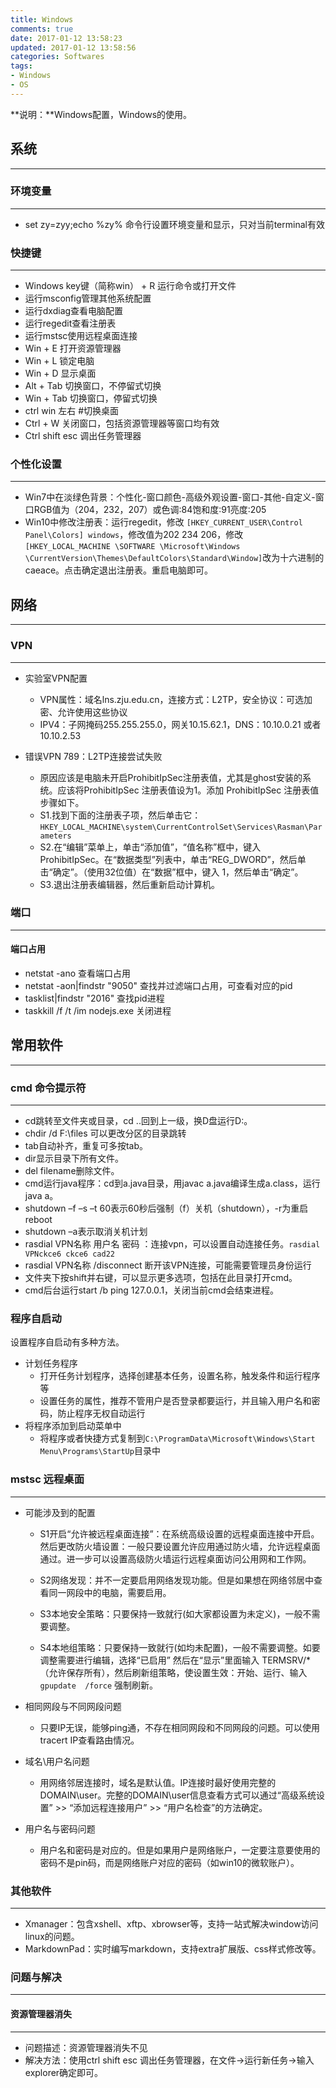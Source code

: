 ```yaml
---
title: Windows
comments: true
date: 2017-01-12 13:58:23
updated: 2017-01-12 13:58:56
categories: Softwares
tags:
- Windows
- OS
---
```


**说明：**Windows配置，Windows的使用。
<!-- more -->

## 系统
---
### 环境变量
---
* set zy=zyy;echo %zy% 命令行设置环境变量和显示，只对当前terminal有效


### 快捷键
---

* Windows key键（简称win） + R  运行命令或打开文件
* 运行msconfig管理其他系统配置
* 运行dxdiag查看电脑配置
* 运行regedit查看注册表
* 运行mstsc使用远程桌面连接
* Win + E  打开资源管理器
* Win + L  锁定电脑
* Win + D  显示桌面
* Alt + Tab  切换窗口，不停留式切换
* Win + Tab  切换窗口，停留式切换 
* ctrl win 左右 #切换桌面
* Ctrl + W  关闭窗口，包括资源管理器等窗口均有效
* Ctrl shift esc  调出任务管理器

### 个性化设置
---
*  Win7中在淡绿色背景：个性化-窗口颜色-高级外观设置-窗口-其他-自定义-窗口RGB值为（204，232，207）或色调:84饱和度:91亮度:205
*  Win10中修改注册表：运行regedit，修改 `[HKEY_CURRENT_USER\Control Panel\Colors] windows`，修改值为202 234 206，修改 `[HKEY_LOCAL_MACHINE \SOFTWARE \Microsoft\Windows \CurrentVersion\Themes\DefaultColors\Standard\Window]`改为十六进制的caeace。点击确定退出注册表。重启电脑即可。

## 网络
***
### VPN
---

* 实验室VPN配置
	* VPN属性：域名lns.zju.edu.cn，连接方式：L2TP，安全协议：可选加密、允许使用这些协议
	* IPV4：子网掩码255.255.255.0，网关10.15.62.1，DNS：10.10.0.21 或者 10.10.2.53

* 错误VPN 789：L2TP连接尝试失败
	* 原因应该是电脑未开启ProhibitIpSec注册表值，尤其是ghost安装的系统。应该将ProhibitIpSec 注册表值设为1。添加 ProhibitIpSec 注册表值步骤如下。
	* S1.找到下面的注册表子项，然后单击它：
`HKEY_LOCAL_MACHINE\system\CurrentControlSet\Services\Rasman\Parameters`
	* S2.在“编辑”菜单上，单击“添加值”，“值名称”框中，键入 ProhibitIpSec。在“数据类型”列表中，单击“REG_DWORD”，然后单击“确定”。（使用32位值）在“数据”框中，键入 1，然后单击“确定”。
	* S3.退出注册表编辑器，然后重新启动计算机。

### 端口
---
#### 端口占用

* netstat -ano 查看端口占用
* netstat -aon|findstr "9050" 查找并过滤端口占用，可查看对应的pid
* tasklist|findstr "2016" 查找pid进程
* taskkill /f /t /im nodejs.exe  关闭进程 

## 常用软件
---
###  cmd 命令提示符
***
* cd跳转至文件夹或目录，cd ..回到上一级，换D盘运行D:。
* chdir  /d  F:\files  可以更改分区的目录跳转
* tab自动补齐，重复可多按tab。
* dir显示目录下所有文件。
* del filename删除文件。
* cmd运行java程序：cd到a.java目录，用javac a.java编译生成a.class，运行java a。
* shutdown –f –s –t 60表示60秒后强制（f）关机（shutdown），-r为重启reboot
* shutdown –a表示取消关机计划
* rasdial  VPN名称  用户名  密码 ：连接vpn，可以设置自动连接任务。`rasdial VPNckce6 ckce6 cad22`
* rasdial VPN名称 /disconnect 断开该VPN连接，可能需要管理员身份运行
* 文件夹下按shift并右键，可以显示更多选项，包括在此目录打开cmd。
* cmd后台运行start /b ping 127.0.0.1，关闭当前cmd会结束进程。

### 程序自启动
设置程序自启动有多种方法。
* 计划任务程序
	* 打开任务计划程序，选择创建基本任务，设置名称，触发条件和运行程序等
	* 设置任务的属性，推荐不管用户是否登录都要运行，并且输入用户名和密码，防止程序无权自动运行
* 将程序添加到启动菜单中
	* 将程序或者快捷方式复制到`C:\ProgramData\Microsoft\Windows\Start Menu\Programs\StartUp`目录中
 

### mstsc 远程桌面
---
* 可能涉及到的配置
	* S1开启“允许被远程桌面连接”：在系统高级设置的远程桌面连接中开启。然后更改防火墙设置：一般只要设置允许应用通过防火墙，允许远程桌面通过。进一步可以设置高级防火墙运行远程桌面访问公用网和工作网。
 
	* S2网络发现：并不一定要启用网络发现功能。但是如果想在网络邻居中查看同一网段中的电脑，需要启用。
 
	* S3本地安全策略：只要保持一致就行(如大家都设置为未定义)，一般不需要调整。
 
	* S4本地组策略：只要保持一致就行(如均未配置)，一般不需要调整。如要调整需要进行编辑，选择“已启用” 然后在“显示”里面输入 TERMSRV/*（允许保存所有），然后刷新组策略，使设置生效：开始、运行、输入 `gpupdate  /force` 强制刷新。

* 相同网段与不同网段问题
	* 只要IP无误，能够ping通，不存在相同网段和不同网段的问题。可以使用tracert IP查看路由情况。
* 域名\用户名问题
	* 用网络邻居连接时，域名是默认值。IP连接时最好使用完整的DOMAIN\user。完整的DOMAIN\user信息查看方式可以通过“高级系统设置” >> “添加远程连接用户” >> “用户名检查”的方法确定。
* 用户名与密码问题
	* 用户名和密码是对应的。但是如果用户是网络账户，一定要注意要使用的密码不是pin码，而是网络账户对应的密码（如win10的微软账户）。

### 其他软件
---
* Xmanager：包含xshell、xftp、xbrowser等，支持一站式解决window访问linux的问题。
* MarkdownPad：实时编写markdown，支持extra扩展版、css样式修改等。

### 问题与解决
---
#### 资源管理器消失
----
* 问题描述：资源管理器消失不见
* 解决方法：使用ctrl shift esc 调出任务管理器，在文件->运行新任务->输入 explorer确定即可。








